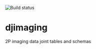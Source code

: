![Build status](https://github.com/jonathanoesterle/djimaging/actions/workflows/python-app.yml/badge.svg)

# djimaging
2P imaging data joint tables and schemas
